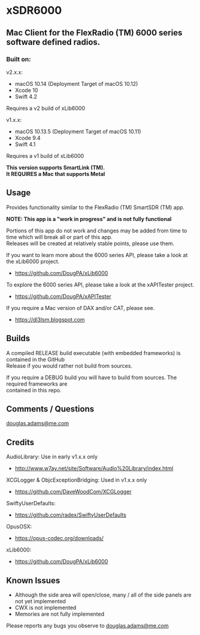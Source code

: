 # xSDR6000
## Mac Client for the FlexRadio (TM) 6000 series software defined radios.

### Built on:

v2.x.x:
*  macOS 10.14 (Deployment Target of macOS 10.12)
*  Xcode 10
*  Swift 4.2

Requires a v2 build of xLib6000


v1.x.x:
*  macOS 10.13.5 (Deployment Target of macOS 10.11)
*  Xcode 9.4
*  Swift 4.1

Requires a v1 build of xLib6000


**This version supports SmartLink (TM).**  
**It REQUIRES a Mac that supports Metal**  

## Usage

Provides functionality similar to the FlexRadio (TM) SmartSDR (TM) app.

**NOTE: This app is a "work in progress" and is not fully functional**  

Portions of this app do not work and changes may be added from time to time which will break all or part of this app.  
Releases will be created at relatively stable points, please use them.  


If you want to learn more about the 6000 series API, please take a look at the xLib6000 project. 

* https://github.com/DougPA/xLib6000

To explore the 6000 series API, please take a look at the xAPITester project.

* https://github.com/DougPA/xAPITester

If you require a Mac version of DAX and/or CAT, please see.

* https://dl3lsm.blogspot.com


## Builds

A compiled RELEASE build executable (with  embedded frameworks) is contained in the GitHub  
Release if you would rather not build from sources.  

If you require a DEBUG build you will have to build from sources. The required frameworks are   
contained in this repo.


## Comments / Questions

douglas.adams@me.com


## Credits

AudioLibrary:     Use in early v1.x.x only

* http://www.w7ay.net/site/Software/Audio%20Library/index.html

XCGLogger & ObjcExceptionBridging:      Used in v1.x.x only

* https://github.com/DaveWoodCom/XCGLogger

SwiftyUserDefaults:

* https://github.com/radex/SwiftyUserDefaults

OpusOSX:

* https://opus-codec.org/downloads/

xLib6000:

* https://github.com/DougPA/xLib6000


## Known Issues

* Although the side area will open/close, many / all of the side panels are not yet implemented
* CWX is not implemented
* Memories are not fully implemented

Please reports any bugs you observe to douglas.adams@me.com


